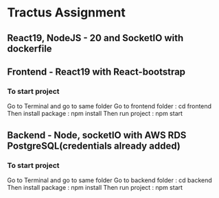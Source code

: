# Tractus Assignment
## React19, NodeJS - 20 and SocketIO with dockerfile

## Frontend - React19 with React-bootstrap 
### To start project
Go to Terminal and go to same folder
Go to frontend folder :  cd frontend
Then install package : npm install
Then run project : npm start

## Backend - Node, socketIO with AWS RDS PostgreSQL(credentials already added)
### To start project
Go to Terminal and go to same folder
Go to backend folder :  cd backend
Then install package : npm install
Then run project : npm start


